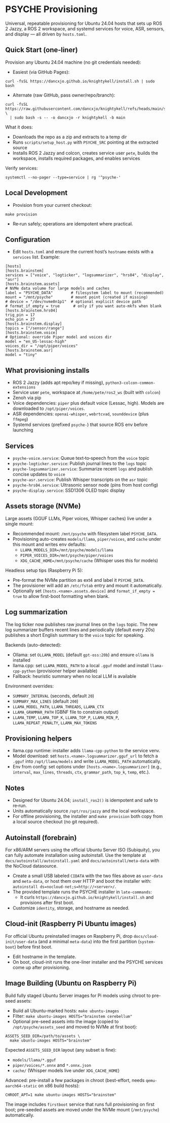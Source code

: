PSYCHE Provisioning
===================

Universal, repeatable provisioning for Ubuntu 24.04 hosts that sets up ROS 2 Jazzy, a ROS 2 workspace, and systemd services for voice, ASR, sensors, and display — all driven by `hosts.toml`.

Quick Start (one‑liner)
-----------------------

Provision any Ubuntu 24.04 machine (no git credentials needed):

- Easiest (via GitHub Pages):

```
curl -fsSL https://dancxjo.github.io/knightykell/install.sh | sudo bash
```

- Alternate (raw GitHub, pass owner/repo/branch):

```
curl -fsSL https://raw.githubusercontent.com/dancxjo/knightykell/refs/heads/main/scripts/install.sh \
  | sudo bash -s -- -o dancxjo -r knightykell -b main
```

What it does:

- Downloads the repo as a zip and extracts to a temp dir
- Runs `scripts/setup_host.py` with `PSYCHE_SRC` pointing at the extracted source
- Installs ROS 2 Jazzy and colcon, creates service user `pete`, builds the workspace, installs required packages, and enables services

Verify services:

```
systemctl --no-pager --type=service | rg '^psyche-'
```

Local Development
-----------------

- Provision from your current checkout:

```
make provision
```

- Re‑run safely; operations are idempotent where practical.

Configuration
-------------

- Edit `hosts.toml` and ensure the current host’s `hostname` exists with a `services` list. Example:

```
[hosts]
[hosts.brainstem]
services = ["voice", "logticker", "logsummarizer", "hrs04", "display", "asr"]
[hosts.brainstem.assets]
# NVMe data volume for large models and caches
label = "PSYCHE_DATA"        # filesystem label to mount (recommended)
mount = "/mnt/psyche"        # mount point (created if missing)
# device = "/dev/nvme0n1p1"  # optional explicit device path
# format_if_empty = true      # only if you want auto-mkfs when blank
[hosts.brainstem.hrs04]
trig_pin = 17
echo_pin = 27
[hosts.brainstem.display]
topics = ["/sensor/range"]
[hosts.brainstem.voice]
# Optional: override Piper model and voices dir
model = "en_US-lessac-high"
voices_dir = "/opt/piper/voices"
[hosts.brainstem.asr]
model = "tiny"
```

What provisioning installs
--------------------------

- ROS 2 Jazzy (adds apt repo/key if missing), `python3-colcon-common-extensions`
- Service user `pete`, workspace at `/home/pete/ros2_ws` (built with `colcon`)
- Zenoh via pip
- Voice dependencies: `piper` plus default voice (Lessac, high). Models are downloaded to `/opt/piper/voices`.
- ASR dependencies: `openai-whisper`, `webrtcvad`, `sounddevice` (plus `ffmpeg`)
- Systemd services (prefixed `psyche-`) that source ROS env before launching

Services
--------

- `psyche-voice.service`: Queue text‑to‑speech from the `voice` topic
- `psyche-logticker.service`: Publish journal lines to the `logs` topic
- `psyche-logsummarizer.service`: Summarize recent `logs` and publish concise updates to `voice`
- `psyche-asr.service`: Publish Whisper transcripts on the `asr` topic
- `psyche-hrs04.service`: Ultrasonic sensor node (pins from host config)
- `psyche-display.service`: SSD1306 OLED topic display

Assets storage (NVMe)
---------------------

Large assets (GGUF LLMs, Piper voices, Whisper caches) live under a single mount:

- Recommended mount: `/mnt/psyche` with filesystem label `PSYCHE_DATA`.
- Provisioning auto-creates `models/llama`, `piper/voices`, and `cache` under this mount and writes env defaults:
  - `LLAMA_MODELS_DIR=/mnt/psyche/models/llama`
  - `PIPER_VOICES_DIR=/mnt/psyche/piper/voices`
  - `XDG_CACHE_HOME=/mnt/psyche/cache` (Whisper uses this for models)

Headless setup tips (Raspberry Pi 5):
- Pre-format the NVMe partition as ext4 and label it `PSYCHE_DATA`.
- The provisioner will add an `/etc/fstab` entry and mount it automatically.
- Optionally set `[hosts.<name>.assets.device]` and `format_if_empty = true` to allow first-boot formatting when blank.

Log summarization
-----------------

The log ticker now publishes raw journal lines on the `logs` topic. The new
log summarizer buffers recent lines and periodically (default every 20s)
publishes a short English summary to the `voice` topic for speaking.

Backends (auto-detected):
- Ollama: set `OLLAMA_MODEL` (default `gpt-oss:20b`) and ensure `ollama` is installed
- llama.cpp: set `LLAMA_MODEL_PATH` to a local `.gguf` model and install `llama-cpp-python` (provisioner helper available)
- Fallback: heuristic summary when no local LLM is available

Environment overrides:
- `SUMMARY_INTERVAL` (seconds, default `20`)
- `SUMMARY_MAX_LINES` (default `200`)
- `LLAMA_MODEL_PATH`, `LLAMA_THREADS`, `LLAMA_CTX`
- `LLAMA_GRAMMAR_PATH` (GBNF file to constrain output)
- `LLAMA_TEMP`, `LLAMA_TOP_K`, `LLAMA_TOP_P`, `LLAMA_MIN_P`, `LLAMA_REPEAT_PENALTY`, `LLAMA_MAX_TOKENS`

Provisioning helpers
--------------------

- llama.cpp runtime: installer adds `llama-cpp-python` to the service venv.
- Model download: set `hosts.<name>.logsummarizer.gguf_url` to fetch a `.gguf` into `/opt/llama/models` and write `LLAMA_MODEL_PATH` automatically.
- Env from config: set options under `[hosts.<name>.logsummarizer]` (e.g., `interval`, `max_lines`, `threads`, `ctx`, `grammar_path`, `top_k`, `temp`, etc.).

Notes
-----

- Designed for Ubuntu 24.04; `install_ros2()` is idempotent and safe to re‑run.
- Units automatically source `/opt/ros/jazzy` and the local workspace.
- For offline provisioning, the installer and `make provision` both copy from a local source checkout (no git required).

Autoinstall (forebrain)
-----------------------

For x86/ARM servers using the official Ubuntu Server ISO (Subiquity), you can fully automate installation using autoinstall. Use the template at `docs/autoinstall/autoinstall.yaml` and `docs/autoinstall/meta-data` with the NoCloud datasource.

- Create a small USB labeled `CIDATA` with the two files above as `user-data` and `meta-data`, or host them over HTTP and boot the installer with: `autoinstall ds=nocloud-net;s=http://<server>/`.
- The provided template runs the PSYCHE installer in `late-commands`:
  - It curls `https://dancxjo.github.io/knightykell/install.sh` and provisions after first boot.
- Customize `identity`, storage, and hostname as needed.

Cloud-init (Raspberry Pi Ubuntu images)
--------------------------------------

For official Ubuntu preinstalled images on Raspberry Pi, drop `docs/cloud-init/user-data` (and a minimal `meta-data`) into the first partition (`system-boot`) before first boot.

- Edit hostname in the template.
- On boot, cloud-init runs the one-liner installer and the PSYCHE services come up after provisioning.

Image Building (Ubuntu on Raspberry Pi)
--------------------------------------

Build fully staged Ubuntu Server images for Pi models using chroot to pre-seed assets:

- Build all Ubuntu-marked hosts: `make ubuntu-images`
- Filter: `make ubuntu-images HOSTS="brainstem cerebellum"`
- Optional pre-seed assets into the image (copied to `/opt/psyche/assets_seed` and moved to NVMe at first boot):

```
ASSETS_SEED_DIR=/path/to/assets \
  make ubuntu-images HOSTS="brainstem"
```

Expected `ASSETS_SEED_DIR` layout (any subset is fine):
- `models/llama/*.gguf`
- `piper/voices/*.onnx` and `*.onnx.json`
- `cache/` (Whisper models live under `XDG_CACHE_HOME`)

Advanced: pre-install a few packages in chroot (best-effort, needs `qemu-aarch64-static` on x86 build hosts):

```
CHROOT_APT=1 make ubuntu-images HOSTS="brainstem"
```

The image includes `firstboot` service that runs full provisioning on first boot; pre-seeded assets are moved under the NVMe mount (`/mnt/psyche`) automatically.
